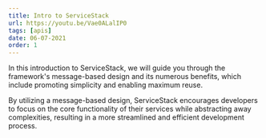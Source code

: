 ```yaml
---
title: Intro to ServiceStack
url: https://youtu.be/Vae0ALalIP0
tags: [apis]
date: 06-07-2021
order: 1
---
```


In this introduction to ServiceStack, we will guide you through the framework's message-based design and its numerous benefits, 
which include promoting simplicity and enabling maximum reuse. 

By utilizing a message-based design, ServiceStack encourages developers to focus on the core functionality of their services while 
abstracting away complexities, resulting in a more streamlined and efficient development process.
